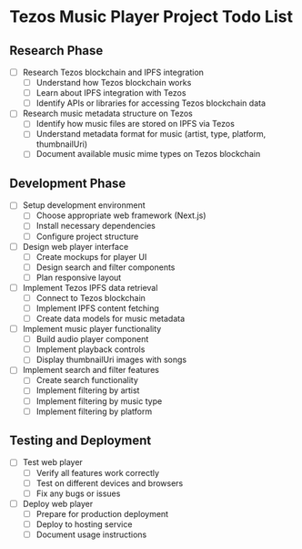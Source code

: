# Tezos Music Player Project Todo List

## Research Phase
- [ ] Research Tezos blockchain and IPFS integration
  - [ ] Understand how Tezos blockchain works
  - [ ] Learn about IPFS integration with Tezos
  - [ ] Identify APIs or libraries for accessing Tezos blockchain data
- [ ] Research music metadata structure on Tezos
  - [ ] Identify how music files are stored on IPFS via Tezos
  - [ ] Understand metadata format for music (artist, type, platform, thumbnailUri)
  - [ ] Document available music mime types on Tezos blockchain

## Development Phase
- [ ] Setup development environment
  - [ ] Choose appropriate web framework (Next.js)
  - [ ] Install necessary dependencies
  - [ ] Configure project structure
- [ ] Design web player interface
  - [ ] Create mockups for player UI
  - [ ] Design search and filter components
  - [ ] Plan responsive layout
- [ ] Implement Tezos IPFS data retrieval
  - [ ] Connect to Tezos blockchain
  - [ ] Implement IPFS content fetching
  - [ ] Create data models for music metadata
- [ ] Implement music player functionality
  - [ ] Build audio player component
  - [ ] Implement playback controls
  - [ ] Display thumbnailUri images with songs
- [ ] Implement search and filter features
  - [ ] Create search functionality
  - [ ] Implement filtering by artist
  - [ ] Implement filtering by music type
  - [ ] Implement filtering by platform

## Testing and Deployment
- [ ] Test web player
  - [ ] Verify all features work correctly
  - [ ] Test on different devices and browsers
  - [ ] Fix any bugs or issues
- [ ] Deploy web player
  - [ ] Prepare for production deployment
  - [ ] Deploy to hosting service
  - [ ] Document usage instructions
